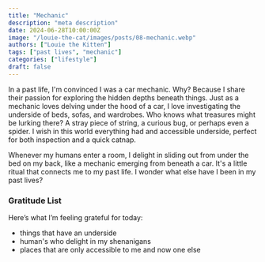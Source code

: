 ```yaml
---
title: "Mechanic"
description: "meta description"
date: 2024-06-28T10:00:00Z
image: "/louie-the-cat/images/posts/08-mechanic.webp"
authors: ["Louie the Kitten"]
tags: ["past lives", "mechanic"]
categories: ["lifestyle"]
draft: false
---
```


In a past life, I'm convinced I was a car mechanic. Why? Because I share their passion for exploring the hidden depths beneath things. Just as a mechanic loves delving under the hood of a car, I love investigating the underside of beds, sofas, and wardrobes.  Who knows what treasures might be lurking there? A stray piece of string, a curious bug, or perhaps even a spider. I wish in this world everything had and accessible underside, perfect for both inspection and a quick catnap.

Whenever my humans enter a room, I delight in sliding out from under the bed on my back, like a mechanic emerging from beneath a car. It's a little ritual that connects me to my past life. I wonder what else have I been in my past lives?

### Gratitude List

Here’s what I’m feeling grateful for today:

* things that have an underside
* human's who delight in my shenanigans
* places that are only accessible to me and now one else
